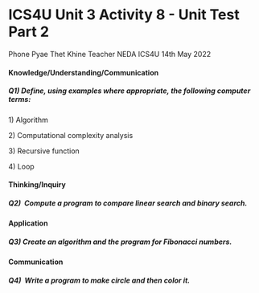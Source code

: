 # ICS4U Unit 3 Activity 8 - Unit Test Part 2

Phone Pyae Thet Khine
Teacher NEDA
ICS4U
14th May 2022

#### Knowledge/Understanding/Communication 
##### Q1) Define, using examples where appropriate, the following computer terms:
1) Algorithm

2) Computational complexity analysis

3) Recursive function

4) Loop

#### Thinking/Inquiry
##### Q2)  Compute a program to compare linear search and binary search.


#### Application
##### Q3) Create an algorithm and the program for Fibonacci numbers.


#### Communication
##### Q4)  Write a program to make circle and then color it.
